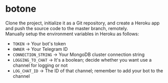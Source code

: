 # botone

Clone the project, initialize it as a Git repository, and create a Heroku app and push the source code to the master branch, remotely.<br>
Manually setup the environment variables in Heroku as follows:

- ```TOKEN``` -> Your bot's token
- ```OWNER``` -> Your Telegram ID
- ```CONNECTION_STRING``` -> Your MongoDB cluster connection string
- ```LOGGING_TO_CHAT``` -> It's a boolean; decide whether you want use a channel for logging or not
- ```LOG_CHAT_ID``` -> The ID of that channel; remember to add your bot to the channel
